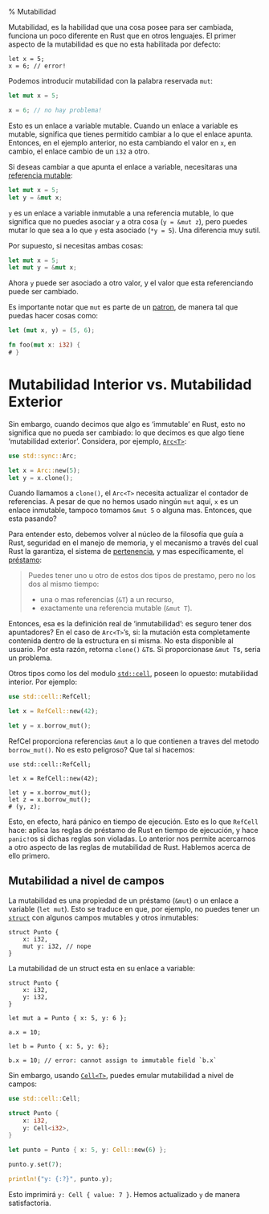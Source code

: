 % Mutabilidad

Mutabilidad, es la habilidad que una cosa posee para ser cambiada, funciona un poco diferente en Rust que en otros lenguajes. El primer aspecto de la mutabilidad es que no esta habilitada por defecto:

```rust,ignore
let x = 5;
x = 6; // error!
```

Podemos introducir mutabilidad con la palabra reservada `mut`:

```rust
let mut x = 5;

x = 6; // no hay problema!
```

Esto es un enlace a variable mutable. Cuando un enlace a variable es mutable, significa que tienes permitido cambiar a lo que el enlace apunta. Entonces, en el ejemplo anterior, no esta cambiando el valor en `x`, en cambio, el enlace cambio de un `i32` a otro.

[vb]: variable-bindings.html

Si deseas cambiar a que apunta el enlace a variable, necesitaras una [referencia mutable][mr]:

```rust
let mut x = 5;
let y = &mut x;
```

[mr]: references-and-borrowing.html

`y` es un enlace a variable inmutable a una referencia mutable, lo que significa que no puedes asociar `y` a otra cosa (`y = &mut z`), pero puedes mutar lo que sea a lo que `y` esta asociado (`*y = 5`). Una diferencia muy sutil.

Por supuesto, si necesitas ambas cosas:

```rust
let mut x = 5;
let mut y = &mut x;
```

Ahora `y` puede ser asociado a otro valor, y el valor que esta referenciando puede ser cambiado.

Es importante notar que `mut` es parte de un [patron][pattern], de manera tal que puedas hacer cosas como:


```rust
let (mut x, y) = (5, 6);

fn foo(mut x: i32) {
# }
```

[pattern]: patterns.html

# Mutabilidad Interior vs. Mutabilidad Exterior

Sin embargo, cuando decimos que algo es ‘immutable’ en Rust, esto no significa que no pueda ser cambiado: lo que decimos es que algo tiene ‘mutabilidad exterior’. Considera, por ejemplo, [`Arc<T>`][arc]:

```rust
use std::sync::Arc;

let x = Arc::new(5);
let y = x.clone();
```

[arc]: ../std/sync/struct.Arc.html

Cuando llamamos a `clone()`, el `Arc<T>` necesita actualizar el contador de referencias. A pesar de que no hemos usado ningún `mut` aquí, `x` es un enlace inmutable, tampoco tomamos `&mut 5` o alguna mas. Entonces, que esta pasando?

Para entender esto, debemos volver al núcleo de la filosofía que guía a Rust, seguridad en el manejo de memoria, y el mecanismo a través del cual Rust la garantiza, el sistema de [pertenencia][ownership], y mas específicamente, el [préstamo][borrowing]:

> Puedes tener uno u otro de estos dos tipos de prestamo, pero no los dos al mismo tiempo:
>
> * una o mas referencias (`&T`) a un recurso,
> * exactamente una referencia mutable (`&mut T`).

[ownership]: ownership.html
[borrowing]: references-and-borrowing.html#borrowing

Entonces, esa es la definición real de ‘inmutabilidad’: es seguro tener dos apuntadores? En el caso de `Arc<T>`’s, si: la mutación esta completamente contenida dentro de la estructura en si misma. No esta disponible al usuario. Por esta razón, retorna `clone()` `&T`s. Si proporcionase `&mut T`s, seria un problema.

Otros tipos como los del modulo [`std::cell`][stdcell], poseen lo opuesto: mutabilidad interior. Por ejemplo:

```rust
use std::cell::RefCell;

let x = RefCell::new(42);

let y = x.borrow_mut();
```

[stdcell]: ../std/cell/index.html

RefCel proporciona referencias `&mut` a lo que contienen a traves del metodo `borrow_mut()`. No es esto peligroso? Que tal si hacemos:

```rust,ignore
use std::cell::RefCell;

let x = RefCell::new(42);

let y = x.borrow_mut();
let z = x.borrow_mut();
# (y, z);
```

Esto, en efecto, hará pánico en tiempo de ejecución. Esto es lo que `RefCell` hace: aplica las reglas de préstamo de Rust en tiempo de ejecución, y hace `panic!`os si dichas reglas son violadas. Lo anterior nos permite acercarnos a otro aspecto de las reglas de mutabilidad de Rust. Hablemos acerca de ello primero.

## Mutabilidad a nivel de campos

La mutabilidad es una propiedad de un préstamo (`&mut`) o un enlace a variable (`let mut`). Esto se traduce en que, por ejemplo, no puedes tener un [`struct`][struct] con algunos campos mutables y otros inmutables:

```rust,ignore
struct Punto {
    x: i32,
    mut y: i32, // nope
}
```

La mutabilidad de un struct esta en su enlace a variable:

```rust,ignore
struct Punto {
    x: i32,
    y: i32,
}

let mut a = Punto { x: 5, y: 6 };

a.x = 10;

let b = Punto { x: 5, y: 6};

b.x = 10; // error: cannot assign to immutable field `b.x`
```

[struct]: structs.html

Sin embargo, usando [`Cell<T>`][cell], puedes emular mutabilidad a nivel de campos:

```rust
use std::cell::Cell;

struct Punto {
    x: i32,
    y: Cell<i32>,
}

let punto = Punto { x: 5, y: Cell::new(6) };

punto.y.set(7);

println!("y: {:?}", punto.y);
```

[cell]: ../std/cell/struct.Cell.html

Esto imprimirá `y: Cell { value: 7 }`. Hemos actualizado `y` de manera satisfactoria.
